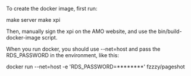 To create the docker image, first run:

  make server
  make xpi

Then, manually sign the xpi on the AMO website, and use the bin/build-docker-image script.

When you run docker, you should use --net=host and pass the RDS_PASSWORD in the environment, like this:

  docker run --net=host -e 'RDS_PASSWORD=********' fzzzy/pageshot
